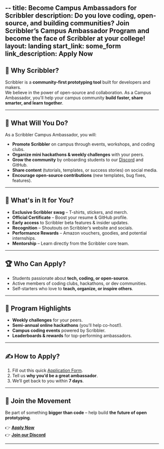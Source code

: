 --
title: Become Campus Ambassadors for Scribbler
description: Do you love coding, open-source, and building communities?  Join Scribbler’s Campus Ambassador Program and become the face of Scribbler at your college!
layout: landing
start_link: some_form
link_description: Apply Now
---




## 🚀 Why Scribbler?

Scribbler is a **community-first prototyping tool** built for developers and makers.  
We believe in the power of open-source and collaboration. As a Campus Ambassador, you'll help your campus community **build faster, share smarter, and learn together**.

---

## 🎯 What Will You Do?

As a Scribbler Campus Ambassador, you will:

- **Promote Scribbler** on campus through events, workshops, and coding clubs.
- **Organize mini hackathons & weekly challenges** with your peers.
- **Grow the community** by onboarding students to our [Discord](#) and GitHub.
- **Share content** (tutorials, templates, or success stories) on social media.
- **Encourage open-source contributions** (new templates, bug fixes, features).

---

## 🎁 What's in It for You?

- **Exclusive Scribbler swag** – T-shirts, stickers, and merch.
- **Official Certificate** – Boost your resume & GitHub profile.
- **Early access** to Scribbler beta features & insider updates.
- **Recognition** – Shoutouts on Scribbler’s website and socials.
- **Performance Rewards** – Amazon vouchers, goodies, and potential internships.
- **Mentorship** – Learn directly from the Scribbler core team.

---

## 🏆 Who Can Apply?

- Students passionate about **tech, coding, or open-source**.
- Active members of coding clubs, hackathons, or dev communities.
- Self-starters who love to **teach, organize, or inspire others**.

---

## 📅 Program Highlights

- **Weekly challenges** for your peers.
- **Semi-annual online hackathons** (you’ll help co-host!).
- **Campus coding events** powered by Scribbler.
- **Leaderboards & rewards** for top-performing ambassadors.

---

## ✍️ How to Apply?

1. Fill out this quick [Application Form](#).
2. Tell us **why you’d be a great ambassador**.
3. We’ll get back to you within **7 days**.

---

## 💬 Join the Movement

Be part of something **bigger than code** – help build **the future of open prototyping**.

👉 **[Apply Now](#)**  
👉 **[Join our Discord](#)**  

---

